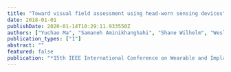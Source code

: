 ```yaml
---
title: "Toward visual field assessment using head-worn sensing devices"
date: 2018-01-01
publishDate: 2020-01-14T10:29:11.933550Z
authors: ["Yuchao Ma", "Samaneh Aminikhanghahi", "Shane Wilhelm", "Wesley Daniel Thorsen", "Evan Conley Coleman", "Hassan Ghasemzadeh"]
publication_types: ["1"]
abstract: ""
featured: false
publication: "*15th IEEE International Conference on Wearable and Implantable Body Sensor Networks (BSN 2018)*, Las Vegas, NV, USA"
---
```



